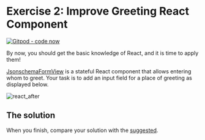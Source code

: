# Exercise 2: Improve Greeting React Component

[![Gitpod - code now](https://img.shields.io/badge/Gitpod-code%20now-blue.svg?longCache=true)](https://gitpod.io#https://github.com/TypeFox/theia-workshop/tree/exercise-2)

By now, you should get the basic knowledge of React, and it is time to apply them!

[JsonschemaFormView](jsonschema-form-extension/src/browser/jsonschema-form-view.tsx) is a stateful React component that allows entering whom to greet.
Your task is to add an input field for a place of greeting as displayed below.

![react_after](https://user-images.githubusercontent.com/3082655/41194854-8ad0be68-6c22-11e8-868a-62130138106c.gif)

## The solution

When you finish, compare your solution with the [suggested](https://github.com/TypeFox/theia-workshop/blob/solution-2/jsonschema-form-extension/src/browser/jsonschema-form-view.tsx#L3).

